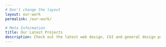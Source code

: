 ```yaml
---
# Don't change the layout
layout: our-work
permalink: /our-work/

# Meta Information
title: Our Latest Projects
description: Check out the latest web design, CGI and general design projects at AMP.
---
```

